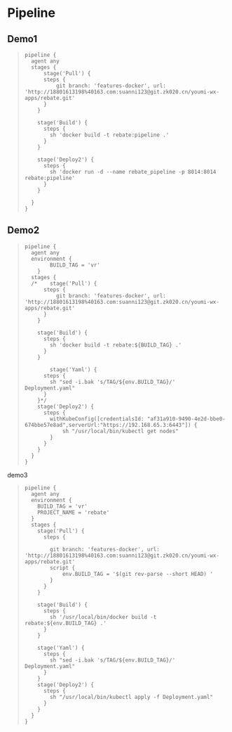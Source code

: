 # Pipeline

## Demo1

> ```
> pipeline {
>   agent any
>   stages {
>       stage('Pull') {
>       steps {
>           git branch: 'features-docker', url: 'http://18801613198%40163.com:suanni123@git.zk020.cn/youmi-wx-apps/rebate.git'
>       }
>     }
>
>     stage('Build') {
>       steps {
>         sh 'docker build -t rebate:pipeline .'
>       }
>     }
>
>     stage('Deploy2') {
>       steps {
>         sh 'docker run -d --name rebate_pipeline -p 8014:8014 rebate:pipeline'
>       }
>     }
>
>   }
> }
> ```

## Demo2

> ```
> pipeline {
>   agent any
>   environment {
>         BUILD_TAG = 'vr'
>     }
>   stages {
>   /*    stage('Pull') {
>       steps {
>           git branch: 'features-docker', url: 'http://18801613198%40163.com:suanni123@git.zk020.cn/youmi-wx-apps/rebate.git'
>       }
>     }
>
>     stage('Build') {
>       steps {
>         sh 'docker build -t rebate:${BUILD_TAG} .'
>       }
>     }
>
>         stage('Yaml') {
>       steps {
>         sh "sed -i.bak 's/TAG/${env.BUILD_TAG}/' Deployment.yaml"
>       }
>     }*/
>     stage('Deploy2') {
>       steps {
>         withKubeConfig([credentialsId: "af31a910-9490-4e2d-bbe0-674bbe57e8ad",serverUrl:"https://192.168.65.3:6443"]) {
>             sh "/usr/local/bin/kubectl get nodes"
>         }
>       }
>     }
>   }
> }
> ```

demo3

> ```
> pipeline {
>   agent any
>   environment {
>     BUILD_TAG = 'vr'
>     PROJECT_NAME = 'rebate'
>   }
>   stages {
>     stage('Pull') {
>       steps {
>          
>         git branch: 'features-docker', url: 'http://18801613198%40163.com:suanni123@git.zk020.cn/youmi-wx-apps/rebate.git'
>         script {
>             env.BUILD_TAG = '$(git rev-parse --short HEAD) '
>         }
>       }
>     }
>
>     stage('Build') {
>       steps {
>         sh '/usr/local/bin/docker build -t rebate:${env.BUILD_TAG} .'
>       }
>     }
>
>     stage('Yaml') {
>       steps {
>         sh "sed -i.bak 's/TAG/${env.BUILD_TAG}/' Deployment.yaml"
>       }
>     }
>     stage('Deploy2') {
>       steps {
>         sh "/usr/local/bin/kubectl apply -f Deployment.yaml"
>       }
>     }
>   }
> }
> ```



